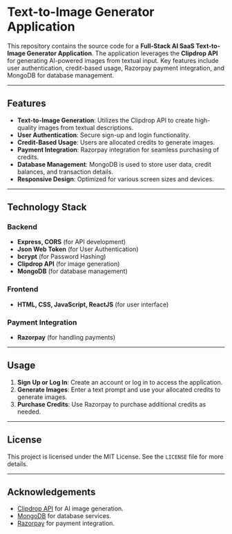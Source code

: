 # Text-to-Image Generator Application

This repository contains the source code for a **Full-Stack AI SaaS Text-to-Image Generator Application**. The application leverages the **Clipdrop API** for generating AI-powered images from textual input. Key features include user authentication, credit-based usage, Razorpay payment integration, and MongoDB for database management.

---

## Features

- **Text-to-Image Generation**: Utilizes the Clipdrop API to create high-quality images from textual descriptions.
- **User Authentication**: Secure sign-up and login functionality.
- **Credit-Based Usage**: Users are allocated credits to generate images.
- **Payment Integration**: Razorpay integration for seamless purchasing of credits.
- **Database Management**: MongoDB is used to store user data, credit balances, and transaction details.
- **Responsive Design**: Optimized for various screen sizes and devices.

---

## Technology Stack

### Backend
- **Express, CORS** (for API development)
- **Json Web Token** (for User Authentication)
- **bcrypt** (for Password Hashing)
- **Clipdrop API** (for image generation)
- **MongoDB** (for database management)

### Frontend
- **HTML, CSS, JavaScript, ReactJS** (for user interface)

### Payment Integration
- **Razorpay** (for handling payments)

---



## Usage

1. **Sign Up or Log In**:
   Create an account or log in to access the application.
2. **Generate Images**:
   Enter a text prompt and use your allocated credits to generate images.
3. **Purchase Credits**:
   Use Razorpay to purchase additional credits as needed.

---


## License

This project is licensed under the MIT License. See the `LICENSE` file for more details.

---

## Acknowledgements

- [Clipdrop API](https://clipdrop.co/) for AI image generation.
- [MongoDB](https://www.mongodb.com/) for database services.
- [Razorpay](https://razorpay.com/) for payment integration.


